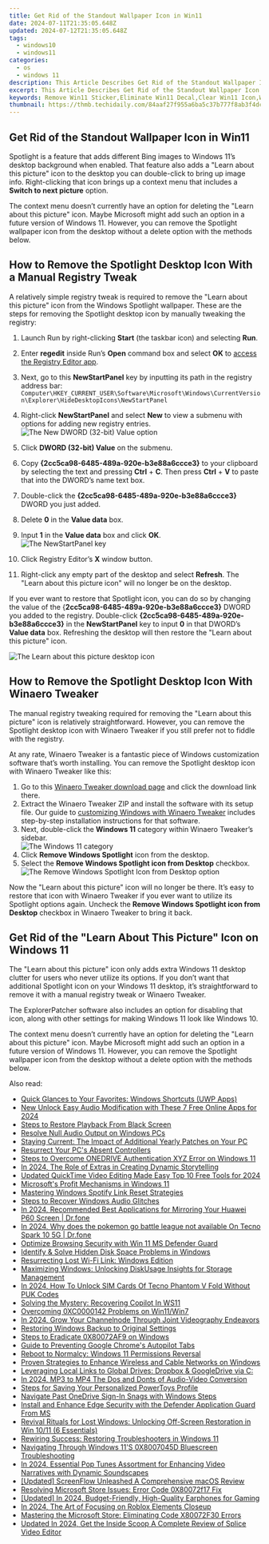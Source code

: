 ```yaml
---
title: Get Rid of the Standout Wallpaper Icon in Win11
date: 2024-07-11T21:35:05.648Z
updated: 2024-07-12T21:35:05.648Z
tags:
  - windows10
  - windows11
categories:
  - os
  - windows 11
description: This Article Describes Get Rid of the Standout Wallpaper Icon in Win11
excerpt: This Article Describes Get Rid of the Standout Wallpaper Icon in Win11
keywords: Remove Win11 Sticker,Eliminate Win11 Decal,Clear Win11 Icon,Wipe Out Win11 Emblem,Erase Win11 Marker,Delete Win11 Symbol,Expunge Win11 Signage
thumbnail: https://thmb.techidaily.com/84aaf27f955a6ba5c37b777f8ab3f4dc75b3cebc10a8c5dcc535bfa16bc60ba0.jpg
---
```


## Get Rid of the Standout Wallpaper Icon in Win11

 Spotlight is a feature that adds different Bing images to Windows 11’s desktop background when enabled. That feature also adds a "Learn about this picture" icon to the desktop you can double-click to bring up image info. Right-clicking that icon brings up a context menu that includes a **Switch to next picture** option.

 The context menu doesn’t currently have an option for deleting the "Learn about this picture" icon. Maybe Microsoft might add such an option in a future version of Windows 11\. However, you can remove the Spotlight wallpaper icon from the desktop without a delete option with the methods below.

## How to Remove the Spotlight Desktop Icon With a Manual Registry Tweak

 A relatively simple registry tweak is required to remove the "Learn about this picture" icon from the Windows Spotlight wallpaper. These are the steps for removing the Spotlight desktop icon by manually tweaking the registry:

1. Launch Run by right-clicking **Start** (the taskbar icon) and selecting **Run**.
2. Enter **regedit** inside Run’s **Open** command box and select **OK** to [access the Registry Editor app](https://www.makeuseof.com/windows-11-open-registry-editor/).
3. Next, go to this **NewStartPanel** key by inputting its path in the registry address bar:  
`Computer\HKEY_CURRENT_USER\Software\Microsoft\Windows\CurrentVersion\Explorer\HideDesktopIcons\NewStartPanel`
4. Right-click **NewStartPanel** and select **New** to view a submenu with options for adding new registry entries.  
![The New DWORD (32-bit) Value option](https://static1.makeuseofimages.com/wordpress/wp-content/uploads/2023/08/the-new-dword-option.jpg)
5. Click **DWORD (32-bit) Value** on the submenu.

1. Copy **{2cc5ca98-6485-489a-920e-b3e88a6ccce3}** to your clipboard by selecting the text and pressing **Ctrl** \+ **C**. Then press **Ctrl** \+ **V** to paste that into the DWORD’s name text box.
2. Double-click the **{2cc5ca98-6485-489a-920e-b3e88a6ccce3}** DWORD you just added.
3. Delete **0** in the **Value data** box.
4. Input **1** in the **Value data** box and click **OK**.  
![The NewStartPanel key](https://static1.makeuseofimages.com/wordpress/wp-content/uploads/2023/08/edit-dword-window.jpg)
5. Click Registry Editor’s **X** window button.
6. Right-click any empty part of the desktop and select **Refresh**. The "Learn about this picture icon" will no longer be on the desktop.

 If you ever want to restore that Spotlight icon, you can do so by changing the value of the {**2cc5ca98-6485-489a-920e-b3e88a6ccce3}** DWORD you added to the registry. Double-click **{2cc5ca98-6485-489a-920e-b3e88a6ccce3}** in the **NewStartPanel** key to input **0** in that DWORD’s **Value data** box. Refreshing the desktop will then restore the "Learn about this picture" icon.

![The Learn about this picture desktop icon](https://static1.makeuseofimages.com/wordpress/wp-content/uploads/2023/08/the-learn-about-this-picture-icon.jpg)

## How to Remove the Spotlight Desktop Icon With Winaero Tweaker

 The manual registry tweaking required for removing the "Learn about this picture" icon is relatively straightforward. However, you can remove the Spotlight desktop icon with Winaero Tweaker if you still prefer not to fiddle with the registry.

 At any rate, Winaero Tweaker is a fantastic piece of Windows customization software that’s worth installing. You can remove the Spotlight desktop icon with Winaero Tweaker like this:

1. Go to this [Winaero Tweaker download page](https://winaero.com/download-winaero-tweaker/) and click the download link there.
2. Extract the Winaero Tweaker ZIP and install the software with its setup file. Our guide to [customizing Windows with Winaero Tweaker](https://www.makeuseof.com/windows-11-winaero-tweaker-guide/) includes step-by-step installation instructions for that software.
3. Next, double-click the **Windows 11** category within Winaero Tweaker’s sidebar.  
![The Windows 11 category](https://static1.makeuseofimages.com/wordpress/wp-content/uploads/2023/08/windows-11-category.jpg)
4. Click **Remove Windows Spotlight** icon from the desktop.
5. Select the **Remove Windows Spotlight icon from Desktop** checkbox.  
![The Remove Windows Spotlight Icon from Desktop option](https://static1.makeuseofimages.com/wordpress/wp-content/uploads/2023/08/the-remove-windows-spotlight-icon.jpg)

 Now the "Learn about this picture" icon will no longer be there. It’s easy to restore that icon with Winaero Tweaker if you ever want to utilize its Spotlight options again. Uncheck the **Remove Windows Spotlight icon from Desktop** checkbox in Winaero Tweaker to bring it back.

## Get Rid of the "Learn About This Picture" Icon on Windows 11

 The "Learn about this picture" icon only adds extra Windows 11 desktop clutter for users who never utilize its options. If you don’t want that additional Spotlight icon on your Windows 11 desktop, it’s straightforward to remove it with a manual registry tweak or Winaero Tweaker.

 The ExplorerPatcher software also includes an option for disabling that icon, along with other settings for making Windows 11 look like Windows 10\.

 The context menu doesn’t currently have an option for deleting the "Learn about this picture" icon. Maybe Microsoft might add such an option in a future version of Windows 11\. However, you can remove the Spotlight wallpaper icon from the desktop without a delete option with the methods below.



<ins class="adsbygoogle"
      style="display:block"
      data-ad-client="ca-pub-7571918770474297"
      data-ad-slot="8358498916"
      data-ad-format="auto"
      data-full-width-responsive="true"></ins>
<span class="atpl-alsoreadstyle">Also read:</span>
<div><ul>
<li><a href="https://windows11.techidaily.com/quick-glances-to-your-favorites-windows-shortcuts-uwp-apps/"><u>Quick Glances to Your Favorites: Windows Shortcuts (UWP Apps)</u></a></li>
<li><a href="https://sound-tweaking.techidaily.com/new-unlock-easy-audio-modification-with-these-7-free-online-apps-for-2024/"><u>New Unlock Easy Audio Modification with These 7 Free Online Apps for 2024</u></a></li>
<li><a href="https://windows11.techidaily.com/steps-to-restore-playback-from-black-screen/"><u>Steps to Restore Playback From Black Screen</u></a></li>
<li><a href="https://windows11.techidaily.com/resolve-null-audio-output-on-windows-pcs/"><u>Resolve Null Audio Output on Windows PCs</u></a></li>
<li><a href="https://windows11.techidaily.com/staying-current-the-impact-of-additional-yearly-patches-on-your-pc/"><u>Staying Current: The Impact of Additional Yearly Patches on Your PC</u></a></li>
<li><a href="https://windows11.techidaily.com/resurrect-your-pcs-absent-controllers/"><u>Resurrect Your PC's Absent Controllers</u></a></li>
<li><a href="https://windows11.techidaily.com/steps-to-overcome-onedrive-authentication-xyz-error-on-windows-11/"><u>Steps to Overcome ONEDRIVE Authentication XYZ Error on Windows 11</u></a></li>
<li><a href="https://some-tips.techidaily.com/in-2024-the-role-of-extras-in-creating-dynamic-storytelling/"><u>In 2024, The Role of Extras in Creating Dynamic Storytelling</u></a></li>
<li><a href="https://smart-video-creator.techidaily.com/updated-quicktime-video-editing-made-easy-top-10-free-tools-for-2024/"><u>Updated QuickTime Video Editing Made Easy Top 10 Free Tools for 2024</u></a></li>
<li><a href="https://windows11.techidaily.com/microsofts-profit-mechanisms-in-windows-11/"><u>Microsoft's Profit Mechanisms in Windows 11</u></a></li>
<li><a href="https://windows11.techidaily.com/mastering-windows-spotify-link-reset-strategies/"><u>Mastering Windows Spotify Link Reset Strategies</u></a></li>
<li><a href="https://windows11.techidaily.com/steps-to-recover-windows-audio-glitches/"><u>Steps to Recover Windows Audio Glitches</u></a></li>
<li><a href="https://screen-mirror.techidaily.com/in-2024-recommended-best-applications-for-mirroring-your-huawei-p60-screen-drfone-by-drfone-android/"><u>In 2024, Recommended Best Applications for Mirroring Your Huawei P60 Screen | Dr.fone</u></a></li>
<li><a href="https://android-pokemon-go.techidaily.com/in-2024-why-does-the-pokemon-go-battle-league-not-available-on-tecno-spark-10-5g-drfone-by-drfone-virtual-android/"><u>In 2024, Why does the pokemon go battle league not available On Tecno Spark 10 5G | Dr.fone</u></a></li>
<li><a href="https://windows11.techidaily.com/optimize-browsing-security-with-win-11-ms-defender-guard/"><u>Optimize Browsing Security with Win 11 MS Defender Guard</u></a></li>
<li><a href="https://windows11.techidaily.com/identify-and-solve-hidden-disk-space-problems-in-windows/"><u>Identify & Solve Hidden Disk Space Problems in Windows</u></a></li>
<li><a href="https://windows11.techidaily.com/resurrecting-lost-wi-fi-link-windows-edition/"><u>Resurrecting Lost Wi-Fi Link: Windows Edition</u></a></li>
<li><a href="https://windows11.techidaily.com/maximizing-windows-unlocking-diskusage-insights-for-storage-management/"><u>Maximizing Windows: Unlocking DiskUsage Insights for Storage Management</u></a></li>
<li><a href="https://sim-unlock.techidaily.com/in-2024-how-to-unlock-sim-cards-of-tecno-phantom-v-fold-without-puk-codes-by-drfone-android/"><u>In 2024, How To Unlock SIM Cards Of Tecno Phantom V Fold Without PUK Codes</u></a></li>
<li><a href="https://windows11.techidaily.com/solving-the-mystery-recovering-copilot-in-ws11/"><u>Solving the Mystery: Recovering Copilot In WS11</u></a></li>
<li><a href="https://windows11.techidaily.com/overcoming-0xc0000142-problems-on-win11win7/"><u>Overcoming 0XC0000142 Problems on Win11/Win7</u></a></li>
<li><a href="https://youtube-stream.techidaily.com/in-2024-grow-your-channelnode-through-joint-videography-endeavors/"><u>In 2024, Grow Your Channelnode Through Joint Videography Endeavors</u></a></li>
<li><a href="https://windows11.techidaily.com/restoring-windows-backup-to-original-settings/"><u>Restoring Windows Backup to Original Settings</u></a></li>
<li><a href="https://windows11.techidaily.com/steps-to-eradicate-0x80072af9-on-windows/"><u>Steps to Eradicate 0X80072AF9 on Windows</u></a></li>
<li><a href="https://windows11.techidaily.com/guide-to-preventing-google-chromes-autopilot-tabs/"><u>Guide to Preventing Google Chrome's Autopilot Tabs</u></a></li>
<li><a href="https://windows11.techidaily.com/reboot-to-normalcy-windows-11-permissions-reversal/"><u>Reboot to Normalcy: Windows 11 Permissions Reversal</u></a></li>
<li><a href="https://windows11.techidaily.com/proven-strategies-to-enhance-wireless-and-cable-networks-on-windows/"><u>Proven Strategies to Enhance Wireless and Cable Networks on Windows</u></a></li>
<li><a href="https://win11-tips.techidaily.com/1719298672852-leveraging-local-links-to-global-drives-dropbox-and-googledrive-via-c/"><u>Leveraging Local Links to Global Drives: Dropbox & GoogleDrive via C:</u></a></li>
<li><a href="https://video-ai-editor.techidaily.com/in-2024-mp3-to-mp4-the-dos-and-donts-of-audio-video-conversion/"><u>In 2024, MP3 to MP4 The Dos and Donts of Audio-Video Conversion</u></a></li>
<li><a href="https://windows11.techidaily.com/steps-for-saving-your-personalized-powertoys-profile/"><u>Steps for Saving Your Personalized PowerToys Profile</u></a></li>
<li><a href="https://windows11.techidaily.com/navigate-past-onedrive-sign-in-snags-with-windows-steps/"><u>Navigate Past OneDrive Sign-In Snags with Windows Steps</u></a></li>
<li><a href="https://windows11.techidaily.com/install-and-enhance-edge-security-with-the-defender-application-guard-from-ms/"><u>Install and Enhance Edge Security with the Defender Application Guard From MS</u></a></li>
<li><a href="https://windows11.techidaily.com/revival-rituals-for-lost-windows-unlocking-off-screen-restoration-in-win-1011-6-essentials/"><u>Revival Rituals for Lost Windows: Unlocking Off-Screen Restoration in Win 10/11 (6 Essentials)</u></a></li>
<li><a href="https://windows11.techidaily.com/rewiring-success-restoring-troubleshooters-in-windows-11/"><u>Rewiring Success: Restoring Troubleshooters in Windows 11</u></a></li>
<li><a href="https://windows11.techidaily.com/navigating-through-windows-11s-0x8007045d-bluescreen-troubleshooting/"><u>Navigating Through Windows 11'S 0X8007045D Bluescreen Troubleshooting</u></a></li>
<li><a href="https://sound-tweaking.techidaily.com/in-2024-essential-pop-tunes-assortment-for-enhancing-video-narratives-with-dynamic-soundscapes/"><u>In 2024, Essential Pop Tunes Assortment for Enhancing Video Narratives with Dynamic Soundscapes</u></a></li>
<li><a href="https://screen-mirroring-recording.techidaily.com/updated-screenflow-unleashed-a-comprehensive-macos-review/"><u>[Updated] ScreenFlow Unleashed  A Comprehensive macOS Review</u></a></li>
<li><a href="https://windows11.techidaily.com/resolving-microsoft-store-issues-error-code-0x80072f17-fix/"><u>Resolving Microsoft Store Issues: Error Code 0X80072f17 Fix</u></a></li>
<li><a href="https://video-screen-grab.techidaily.com/updated-in-2024-budget-friendly-high-quality-earphones-for-gaming/"><u>[Updated] In 2024, Budget-Friendly, High-Quality Earphones for Gaming</u></a></li>
<li><a href="https://some-tips.techidaily.com/in-2024-the-art-of-focusing-on-roblox-elements-closeup/"><u>In 2024, The Art of Focusing on Roblox Elements Closeup</u></a></li>
<li><a href="https://windows11.techidaily.com/mastering-the-microsoft-store-eliminating-code-x80072f30-errors/"><u>Mastering the Microsoft Store: Eliminating Code X80072F30 Errors</u></a></li>
<li><a href="https://ai-video-apps.techidaily.com/updated-in-2024-get-the-inside-scoop-a-complete-review-of-splice-video-editor/"><u>Updated In 2024, Get the Inside Scoop A Complete Review of Splice Video Editor</u></a></li>
</ul></div>
